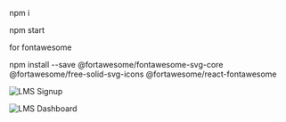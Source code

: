 npm i

npm start

for fontawesome

npm install --save @fortawesome/fontawesome-svg-core @fortawesome/free-solid-svg-icons @fortawesome/react-fontawesome

![LMS Signup](https://github.com/hmfaaiz/ResponsiveBootstrapComponent/assets/126394589/eefbf4aa-4550-48e8-aafd-4c2d45770964)



![LMS Dashboard](https://github.com/hmfaaiz/ResponsiveBootstrapComponent/assets/126394589/396554b6-12e3-42ae-bf06-94e6ee7ffdfe)
